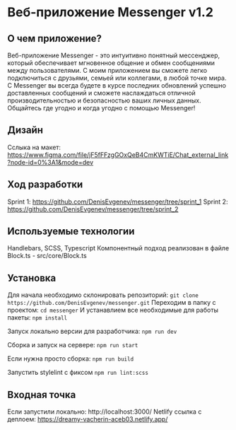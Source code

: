 # Веб-приложение Messenger v1.2

## О чем приложение?
Веб-приложение Messenger - это интуитивно понятный мессенджер, который обеспечивает мгновенное общение и обмен сообщениями между пользователями. С моим приложением вы сможете легко подключиться с друзьями, семьей или коллегами, в любой точке мира. С Messenger вы всегда будете в курсе последних обновлений успешно доставленных сообщений и сможете наслаждаться отличной производительностью и безопасностью ваших личных данных. Общайтесь где угодно и когда угодно с помощью Messenger!

## Дизайн
Сслыка на макет: https://www.figma.com/file/jF5fFFzgGOxQeB4CmKWTiE/Chat_external_link?node-id=0%3A1&mode=dev

## Ход разработки
Sprint 1: https://github.com/DenisEvgenev/messenger/tree/sprint_1
Sprint 2: https://github.com/DenisEvgenev/messenger/tree/sprint_2

## Используемые технологии
Handlebars, SCSS, Typescript
Компонентный подход реализован в файле Block.ts - src/core/Block.ts

## Установка
Для начала необходимо склонировать репозиторий: `git clone https://github.com/DenisEvgenev/messenger.git`
Переходим в папку с проектом: `cd messenger`
И устанавлием все необходимые для работы пакеты: `npm install`

Запуск локально версии для разработчика: `npm run dev`

Сборка и запуск на сервере: `npm run start`

Если нужна просто сборка: `npm run build`

Запустить stylelint с фиксом `npm run lint:scss` 

## Входная точка
Если запустили локально: http://localhost:3000/
Netlify ссылка с деплоем: https://dreamy-vacherin-aceb03.netlify.app/
